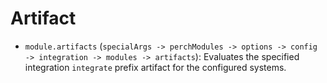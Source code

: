 # Artifact

<!-- markdownlint-disable MD013 -->

- `module.artifacts`
  (`specialArgs -> perchModules -> options -> config -> integration -> modules -> artifacts`):
  Evaluates the specified integration `integrate` prefix artifact for the
  configured systems.

<!-- markdownlint-enable MD013 -->
